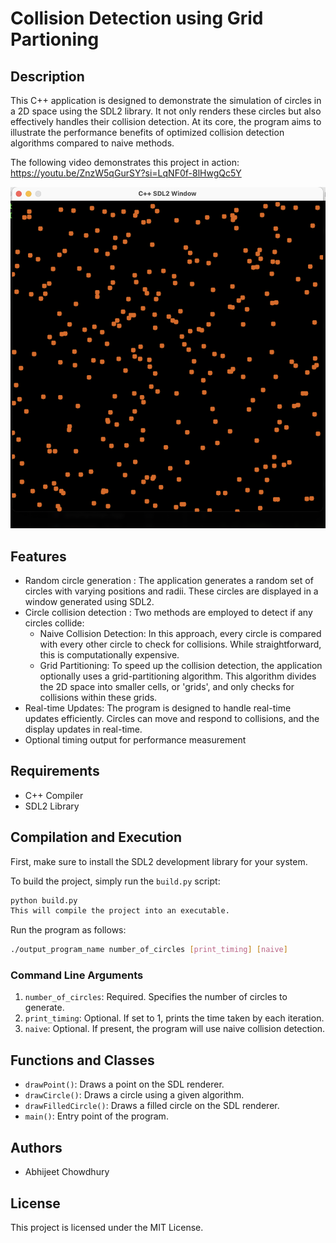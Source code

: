 # Collision Detection using Grid Partioning

## Description

This C++ application is designed to demonstrate the simulation of circles in a 2D space using the SDL2 library. It not only renders these circles but also effectively handles their collision detection. At its core, the program aims to illustrate the performance benefits of optimized collision detection algorithms compared to naive methods.

The following video demonstrates this project in action: https://youtu.be/ZnzW5qGurSY?si=LqNF0f-8lHwgQc5Y

![Screenshot of the simulation](images/Simlation_2.png)

## Features

- Random circle generation : The application generates a random set of circles with varying positions and radii. These circles are displayed in a window generated using SDL2.
- Circle collision detection : Two methods are employed to detect if any circles collide:
  - Naive Collision Detection: In this approach, every circle is compared with every other circle to check for collisions. While straightforward, this is computationally expensive.
  - Grid Partitioning: To speed up the collision detection, the application optionally uses a grid-partitioning algorithm. This algorithm divides the 2D space into smaller cells, or 'grids', and only checks for collisions within these grids.
- Real-time Updates: The program is designed to handle real-time updates efficiently. Circles can move and respond to collisions, and the display updates in real-time.
- Optional timing output for performance measurement

## Requirements

- C++ Compiler
- SDL2 Library

## Compilation and Execution

First, make sure to install the SDL2 development library for your system.

To build the project, simply run the `build.py` script:

```bash
python build.py
This will compile the project into an executable.
```

Run the program as follows:

```bash
./output_program_name number_of_circles [print_timing] [naive]
```

### Command Line Arguments

1. `number_of_circles`: Required. Specifies the number of circles to generate.
2. `print_timing`: Optional. If set to 1, prints the time taken by each iteration.
3. `naive`: Optional. If present, the program will use naive collision detection.

## Functions and Classes

- `drawPoint()`: Draws a point on the SDL renderer.
- `drawCircle()`: Draws a circle using a given algorithm.
- `drawFilledCircle()`: Draws a filled circle on the SDL renderer.
- `main()`: Entry point of the program.

## Authors

- Abhijeet Chowdhury

## License

This project is licensed under the MIT License.
